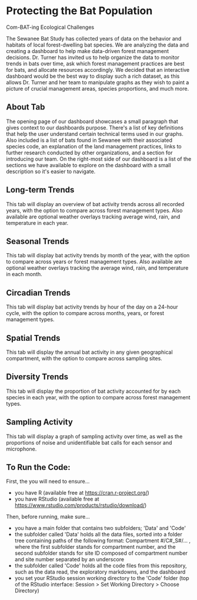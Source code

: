 # Protecting the Bat Population
Com-BAT-ing Ecological Challenges

The Sewanee Bat Study has collected years of data on the behavior and habitats of local forest-dwelling bat species. We are analyzing the data and creating 
a dashboard to help make data-driven forest management decisions.  Dr. Turner has invited us to help organize the data to monitor trends in bats over time,
ask which forest management practices are best for bats, and allocate resources accordingly. We decided that an interactive dashboard would be the best way 
to display such a rich dataset, as this allows Dr. Turner and her team to manipulate graphs as they wish to paint a picture of crucial management areas, 
species proportions, and much more. 

## About Tab
The opening page of our dashboard showcases a small paragraph that gives context to our dashboards purpose. There's a list of key definitions that help the 
user understand certain technical terms used in our graphs. Also included is a list of bats found in Sewanee with their associated species code, an 
explanation of the land management practices, links to further research conducted by other organizations, and a section for introducing our team. On the 
right-most side of our dashboard is a list of the sections we have available to explore on the dashboard with a small description so it's easier to 
navigate.

## Long-term Trends
This tab will display an overview of bat activity trends across all recorded years, with the option to compare across forest management types. Also 
available are optional weather overlays tracking average wind, rain, and temperature in each year.

## Seasonal Trends
This tab will display bat activity trends by month of the year, with the option to compare across years or forest management types. Also available are 
optional weather overlays tracking the average wind, rain, and temperature in each month.

## Circadian Trends
This tab will display bat activity trends by hour of the day on a 24-hour cycle, with the option to compare across months, years, or forest management 
types.

## Spatial Trends 
This tab will display the annual bat activity in any given geographical compartment, with the option to compare across sampling sites.

## Diversity Trends
This tab will display the proportion of bat activity accounted for by each species in each year, with the option to compare across forest management types.

## Sampling Activity
This tab will display a graph of sampling activity over time, as well as the proportions of noise and unidentifiable bat calls for each sensor and 
microphone.

## To Run the Code:
First, the you will need to ensure... 
- you have R (available free at https://cran.r-project.org/) 
- you have RStudio (available free at https://www.rstudio.com/products/rstudio/download/)

Then, before running, make sure...
- you have a main folder that contains two subfolders; 'Data' and 'Code'
- the subfolder called 'Data' holds all the data files, sorted into a folder tree containing paths of the following format: Compartment #/C#_S#/... , 
  where the first subfolder stands for compartment number, 
  and the second subfolder stands for site ID composed of compartment number and site number separated by an underscore
- the subfolder called 'Code' holds all the code files from this repository, such as the data read, the exploratory markdowns, and the dashboard
- you set your RStudio session working directory to the 'Code' folder (top of the RStudio interface: Session > Set Working Directory > Choose Directory) 
